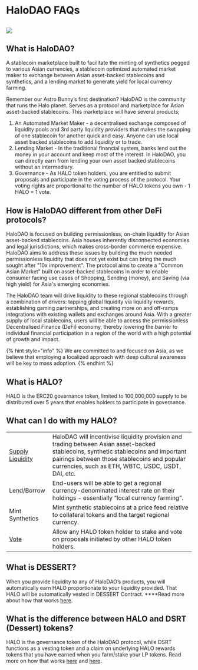 # HaloDAO FAQs

## 

![](https://lh3.googleusercontent.com/TO_yQSjPCWh52h84qG8gsX315_8SsKgrT06IUlk6Z1EFBTOk1sJHBSDx5wGEjfbGWWvt9qWGoVpkbUb7AumCZxr6mcbIMyXvWPk94j52K2BCDulS3cgRkNOF30iR-bnCO8Gojx3M)

## What is HaloDAO?



A stablecoin marketplace built to facilitate the minting of synthetics pegged to various Asian currencies, a stablecoin optimized automated market maker to exchange between Asian asset-backed stablecoins and synthetics, and a lending market to generate yield for local currency farming.

Remember our Astro Bunny’s first destination? HaloDAO is the community that runs the Halo planet. Serves as a protocol and marketplace for Asian asset-backed stablecoins. This marketplace will have several products;

1. An Automated Market Maker - a decentralised exchange composed of liquidity pools and 3rd party liquidity providers that makes the swapping of one stablecoin for another quick and easy. Anyone can use local asset backed stablecoins to add liquidity or to trade.
2. Lending Market - In the traditional financial system, banks lend out the money in your account and keep most of the interest. In HaloDAO, you can directly earn from lending your own asset backed stablecoins without an intermediary.
3. Governance - As HALO token holders, you are entitled to submit proposals and participate in the voting process of the protocol. Your voting rights are proportional to the number of HALO tokens you own - 1 HALO = 1 vote.

## How is HaloDAO different from other DeFi protocols?

HaloDAO is focused on building permissionless, on-chain liquidity for Asian asset-backed stablecoins. Asia houses inherently disconnected economies and legal jurisdictions, which makes cross-border commerce expensive. HaloDAO aims to address these issues by building the much needed permissionless liquidity that does not yet exist but can bring the much sought after "10x improvement". The protocol aims to create a "Common Asian Market" built on asset-backed stablecoins in order to enable consumer facing use cases of Shopping, Sending \(money\), and Saving \(via high yield\) for Asia's emerging economies. 

The HaloDAO team will drive liquidity to these regional stablecoins through a combination of drivers: tapping global liquidity via liquidity rewards, establishing gaming partnerships, and creating more on and off-ramps integrations with existing wallets and exchanges around Asia. With a greater supply of local stablecoins, users will be able to access the permissionless Decentralised Finance \(DeFi\) economy, thereby lowering the barrier to individual financial participation in a region of the world with a high potential of growth and impact. 

{% hint style="info" %}
We are committed to and focused on Asia,  as we believe that employing a localized approach with deep cultural awareness will be key to mass adoption.
{% endhint %}

## What is HALO?

HALO is the ERC20 governance token, limited to 100,000,000 supply to be distributed over 5 years that enables holders to participate in governance.  


## What can I do with my HALO?

|  |  |
| :--- | :--- |
| [Supply Liquidity](../../v0-guide/untitled.md) | HaloDAO will incentivise liquidity provision and trading between Asian asset-backed stablecoins, synthetic stablecoins and important pairings between those stablecoins and popular currencies, such as ETH, WBTC, USDC, USDT, DAI, etc. |
| Lend/Borrow | End-users will be able to get a regional currency-denominated interest rate on their holdings - essentially “local currency farming”.  |
| Mint Synthetics | Mint synthetic stablecoins at a price feed relative to collateral tokens and the target regional currency.  |
| [Vote](../../v0-guide/how-to-vote.md) | Allow any HALO token holder to stake and vote on proposals initiated by other HALO token holders.  |

## What is DESSERT?

When you provide liquidity to any of HaloDAO’s products, you will automatically earn HALO proportionate to your liquidity provided. That HALO will be automatically vested in DESSERT Contract. ****Read more about how that works [here](../../v0-guide/how-vesting-works.md).

## **What is the difference between HALO and DSRT \(Dessert\) tokens?**

HALO is the governance token of the HaloDAO protocol, while DSRT functions as a vesting token and a claim on underlying  HALO rewards tokens that you have earned when you farm/stake your LP tokens. Read more on how that works [here](../../v0-guide/how-to-farm.md) and [here](../../v0-guide/how-vesting-works.md)**.**  




